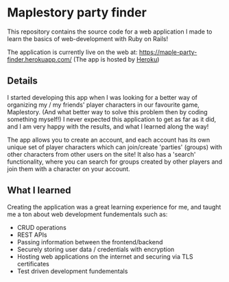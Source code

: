 # Maplestory party finder

This repository contains the source code for a web application I made to learn the basics of web-development with Ruby on Rails!

The application is currently live on the web at: https://maple-party-finder.herokuapp.com/ (The app is hosted by [Heroku](https://heroku.com))

## Details

I started developing this app when I was looking for a better way of organizing my / my friends' player characters in our favourite game, Maplestory. (And what better way to solve this problem then by coding something myself!) I never expected this application to get as far as it did, and I am very happy with the results, and what I learned along the way! 

The app allows you to create an account, and each account has its own unique set of player characters which can join/create 'parties' (groups) with other characters from other users on the site! It also has a 'search' functionality, where you can search for groups created by other players and join them with a character on your account.

## What I learned

Creating the application was a great learning experience for me, and taught me a ton about web development fundementals such as:
- CRUD operations 
- REST APIs
- Passing information between the frontend/backend
- Securely storing user data / credentials with encryption
- Hosting web applications on the internet and securing via TLS certificates
- Test driven development fundementals
